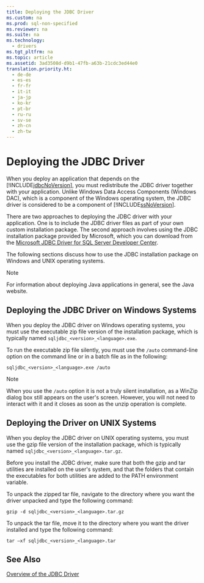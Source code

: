 ```yaml
---
title: Deploying the JDBC Driver
ms.custom: na
ms.prod: sql-non-specified
ms.reviewer: na
ms.suite: na
ms.technology: 
  - drivers
ms.tgt_pltfrm: na
ms.topic: article
ms.assetid: 3ad3508d-d9b1-47fb-a63b-21cdc3ed44e0
translation.priority.ht: 
  - de-de
  - es-es
  - fr-fr
  - it-it
  - ja-jp
  - ko-kr
  - pt-br
  - ru-ru
  - sv-se
  - zh-cn
  - zh-tw
---
```

# Deploying the JDBC Driver
  When you deploy an application that depends on the [!INCLUDE[jdbcNoVersion](../content/includes/jdbcNoVersion_md.md)], you must redistribute the JDBC driver together with your application. Unlike Windows Data Access Components \(Windows DAC\), which is a component of the Windows operating system, the JDBC driver is considered to be a component of [!INCLUDE[ssNoVersion](../content/includes/ssNoVersion_md.md)].  
  
 There are two approaches to deploying the JDBC driver with your application. One is to include the JDBC driver files as part of your own custom installation package. The second approach involves using the JDBC installation package provided by Microsoft, which you can download from the [Microsoft JDBC Driver for SQL Server Developer Center](http://go.microsoft.com/fwlink/?LinkId=70166).  
  
 The following sections discuss how to use the JDBC installation package on Windows and UNIX operating systems.  
  
> [!NOTE]  
>  For information about deploying Java applications in general, see the Java website.  
  
## Deploying the JDBC Driver on Windows Systems  
 When you deploy the JDBC driver on Windows operating systems, you must use the executable zip file version of the installation package, which is typically named `sqljdbc_<version>_<language>.exe`.  
  
 To run the executable zip file silently, you must use the `/auto` command\-line option on the command line or in a batch file as in the following:  
  
 `sqljdbc_<version>_<language>.exe /auto`  
  
> [!NOTE]  
>  When you use the `/auto` option it is not a truly silent installation, as a WinZip dialog box still appears on the user's screen. However, you will not need to interact with it and it closes as soon as the unzip operation is complete.  
  
## Deploying the Driver on UNIX Systems  
 When you deploy the JDBC driver on UNIX operating systems, you must use the gzip file version of the installation package, which is typically named `sqljdbc_<version>_<language>.tar.gz`.  
  
 Before you install the JDBC driver, make sure that both the gzip and tar utilities are installed on the user's system, and that the folders that contain the executables for both utilities are added to the PATH environment variable.  
  
 To unpack the zipped tar file, navigate to the directory where you want the driver unpacked and type the following command:  
  
 `gzip -d sqljdbc_<version>_<language>.tar.gz`  
  
 To unpack the tar file, move it to the directory where you want the driver installed and type the following command:  
  
 `tar –xf sqljdbc_<version>_<language>.tar`  
  
## See Also  
 [Overview of the JDBC Driver](../content/Overview-of-the-JDBC-Driver.md)  
  
  